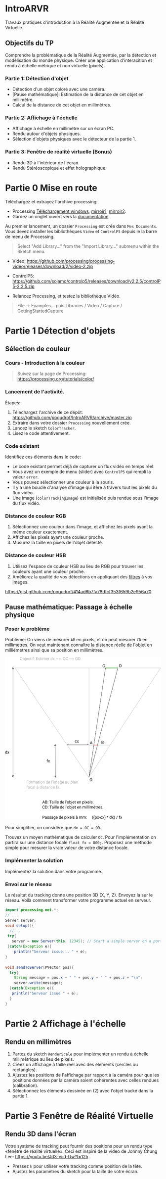 # IntroARVR
Travaux pratiques d'introduction à la Réalité Augmentée et la Réalité Virtuelle. 



## Objectifs du TP

Comprendre la problématique de la Réalité Augmentée, par la détection et modèlisation du monde physique. 
Créer une application d'interacition et rendu à échelle métrique et non virtuelle (pixels). 

### Partie 1: Détection d'objet

* Détection d'un objet coloré avec une caméra. 
* [Pause mathématique]: Estimation de la distance de cet objet en millimètre.
* Calcul de la distance de cet objet en millimètres.

### Partie 2: Affichage à l'échelle

* Affichage à échelle en millimètre sur un écran PC. 
* Rendu autour d'objets physiques. 
* Sélection d'objets physiques avec le détecteur de la partie 1.

### Partie 3: Fenêtre de réalité virtuelle (Bonus)

* Rendu 3D à l'intérieur de l'écran.
* Rendu Stéréoscopique et effet holographique.



# Partie 0 Mise en route 

Téléchargez et extrayez l'archive processing:

* Processing [Téléchargement windows](http://download.processing.org/processing-3.5.3-windows64.zip), [mirroir1](http://vps601605.ovh.net/rails/processing-3.5.3-windows64.zip), [mirroir2](http://dist.rea.lity.tech/libs/processing-3.5.3-windows64.zip).
* Gardez un onglet ouvert vers la [documentation](https://processing.org/reference/).

Au premier lancement, un dossier `Processing` est crée dans `Mes Documents`. 
Vous devez installer les bibliothèques `Video` et `ControlP5` depuis le la barre de menu de Processing.

> Select "Add Library..." from the "Import Library..." submenu within the Sketch menu.

* Video: https://github.com/processing/processing-video/releases/download/2/video-2.zip
* ControlP5: https://github.com/sojamo/controlp5/releases/download/v2.2.5/controlP5-2.2.5.zip

* Relancez Processing, et testez la bibliothèque Vidéo. 



> File -> Examples... puis   Libraries / Video / Capture / GettingStartedCapture 


# Partie 1 Détection d'objets

## Sélection de couleur

### Cours - Introduction à la couleur

> Suivez sur la page de Processing: https://processing.org/tutorials/color/

### Lancement de l'activité. 

Étapes: 

1. Téléchargez l'archive de ce dépôt: https://github.com/poqudrof/IntroARVR/archive/master.zip
2. Extraire dans votre dossier `Processing` nouvellement crée. 
3. Lancez le sketch `ColorTracker`. 
4. Lisez le code attentivement. 

### Code existant

Identifiez ces éléments dans le code:

* Le code existant permet déjà de capturer un flux vidéo en temps réel. 
* Vous avez un exemple de menu (slider) avec `ControlP5` qui rempli la valeur `error`.  
* Vous pouvez sélectionner une couleur à la souris. 
* Il y a une boucle d'analyse d'image qui itère à travers tout les pixels du flux vidéo. 
* Une image (`colorTrackingImage`) est initialisée puis rendue sous l'image du flux vidéo. 

### Distance de couleur RGB

1. Sélectionnez une couleur dans l'image, et affichez les pixels ayant la même couleur exactement. 
2. Affichez les pixels ayant une couleur proche.
3. Musurez la taille en pixels de l'objet détecté. 

### Distance de couleur HSB

1. Utilisez l'espace de couleur HSB au lieu de RGB pour trouver les couleurs ayant une couleur proche. 
2. Améliorez la qualité de vos détections en appliquant des [filtres](https://processing.org/reference/filter_.html) à vos images. 

https://gist.github.com/poqudrof/414ad6b7fa78dfcf353f659b2e956a70

## Pause mathématique: Passage à échelle physique

### Poser le problème
Problème: On viens de mesurer `AB` en pixels, et on peut mesurer `CD` en millimètres. On veut maintenant connaître la distance réelle de l'objet en millièmetres ainsi que sa position en millimètres. 

![Schema](https://github.com/poqudrof/IntroARVR/raw/master/image.png)

Pour simplifier, on considère que  `dx = OC = OD`. 

Trouvez un moyen mathématique de calculer `OC`. Pour l'implémentation on partira sur une distance focale `float fx = 800;`. Proposez une méthode simple pour mesurer la vraie valeur de votre distance focale.

### Implémenter la solution 

Implémentez la solution dans votre programme. 


### Envoi sur le réseau

Le résultat du tracking donne une position 3D (X, Y, Z). Envoyez la sur le réseau. Voilà comment transformer votre programme actuel en serveur. 

``` java 
import processing.net.*; 
// ... 
Server server;
void setup(){
  //... 
 try{
   server = new Server(this, 12345); // Start a simple server on a port
 }catch(Exception e){
	println("Serveur issue... " + e);
}

void sendToServer(PVector pos){
  try{  
    String message = pos.x + " " + pos.y + " " + pos.z + "\n"; 
    server.write(message);
  }catch(Exception e){
   println("Serveur issue " + e);
  }
}
```

# Partie 2 Affichage à l'échelle 

## Rendu en millimètres

1. Partez du sketch `RenderScale` pour implémenter un rendu à échelle millimètrique au lieu de pixels. 
2. Créez un affichage à taille réel avec des élements (cercles ou rectangles).
3. Ajustez les positions de l'affichage par rapport à la caméra pour que les positions données par la caméra soient cohérentes avec celles rendues (calibration). 
3. Sélectionnez les éléments dessinée en (2) avec l'objet tracké dans la partie 1. 

# Partie 3 Fenêtre de Réalité Virtuelle

## Rendu 3D dans l'écran 

Votre système de tracking peut fournir des positions pour un rendu type «fenêtre de réalité virtuelle». Ceci est inspiré de la video de Johnny Chung Lee: https://youtu.be/Jd3-eiid-Uw?t=125 . 

* Pressez `h` pour utiliser votre tracking comme position de la tête. 
* Ajustez les paramètres du sketch pour la taille de votre écran. 



